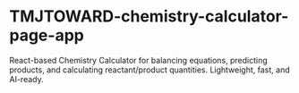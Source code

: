 # TMJTOWARD-chemistry-calculator-page-app
React-based Chemistry Calculator for balancing equations, predicting products, and calculating reactant/product quantities. Lightweight, fast, and AI-ready.
